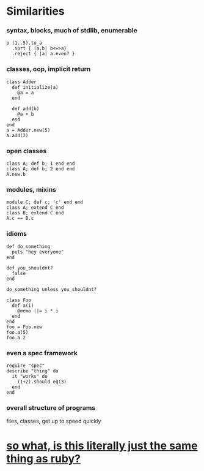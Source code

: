 # Similarities

### syntax, blocks, much of stdlib, enumerable
```playground
p (1..5).to_a
  .sort { |a,b| b<=>a}
  .reject { |a| a.even? }
```

### classes, oop, implicit return
```playground
class Adder
  def initialize(a)
    @a = a
  end

  def add(b)
    @a + b
  end
end
a = Adder.new(5)
a.add(2)
```

### open classes

```playground
class A; def b; 1 end end
class A; def b; 2 end end
A.new.b
```

### modules, mixins
```playground
module C; def c; 'c' end end
class A; extend C end
class B; extend C end
A.c == B.c
```

### idioms
```playground
def do_something
  puts "hey everyone"
end

def you_shouldnt?
  false
end

do_something unless you_shouldnt?
```

```playground
class Foo
  def a(i)
    @memo ||= i * i
  end
end
foo = Foo.new
foo.a(5)
foo.a 2
```

### even a spec framework
```playground
require "spec"
describe "thing" do
  it "works" do
    (1+2).should eq(3)
  end
end
```

### overall structure of programs
files, classes, get up to speed quickly


# [so what, is this literally just the same thing as ruby?](020_differences)
